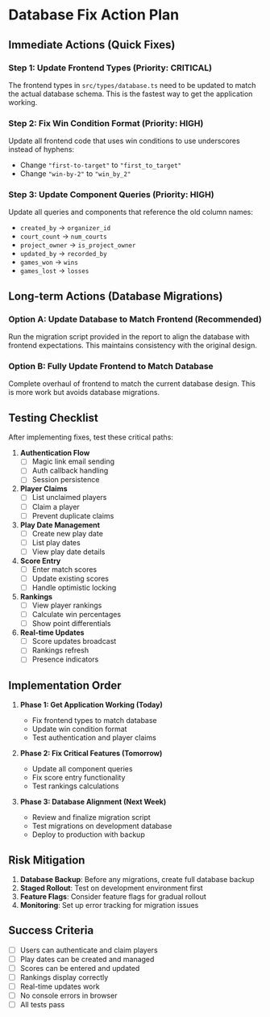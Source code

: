 # Database Fix Action Plan

## Immediate Actions (Quick Fixes)

### Step 1: Update Frontend Types (Priority: CRITICAL)

The frontend types in `src/types/database.ts` need to be updated to match the actual database
schema. This is the fastest way to get the application working.

### Step 2: Fix Win Condition Format (Priority: HIGH)

Update all frontend code that uses win conditions to use underscores instead of hyphens:

- Change `"first-to-target"` to `"first_to_target"`
- Change `"win-by-2"` to `"win_by_2"`

### Step 3: Update Component Queries (Priority: HIGH)

Update all queries and components that reference the old column names:

- `created_by` → `organizer_id`
- `court_count` → `num_courts`
- `project_owner` → `is_project_owner`
- `updated_by` → `recorded_by`
- `games_won` → `wins`
- `games_lost` → `losses`

## Long-term Actions (Database Migrations)

### Option A: Update Database to Match Frontend (Recommended)

Run the migration script provided in the report to align the database with frontend expectations.
This maintains consistency with the original design.

### Option B: Fully Update Frontend to Match Database

Complete overhaul of frontend to match the current database design. This is more work but avoids
database migrations.

## Testing Checklist

After implementing fixes, test these critical paths:

1. **Authentication Flow**
   - [ ] Magic link email sending
   - [ ] Auth callback handling
   - [ ] Session persistence

2. **Player Claims**
   - [ ] List unclaimed players
   - [ ] Claim a player
   - [ ] Prevent duplicate claims

3. **Play Date Management**
   - [ ] Create new play date
   - [ ] List play dates
   - [ ] View play date details

4. **Score Entry**
   - [ ] Enter match scores
   - [ ] Update existing scores
   - [ ] Handle optimistic locking

5. **Rankings**
   - [ ] View player rankings
   - [ ] Calculate win percentages
   - [ ] Show point differentials

6. **Real-time Updates**
   - [ ] Score updates broadcast
   - [ ] Rankings refresh
   - [ ] Presence indicators

## Implementation Order

1. **Phase 1: Get Application Working (Today)**
   - Fix frontend types to match database
   - Update win condition format
   - Test authentication and player claims

2. **Phase 2: Fix Critical Features (Tomorrow)**
   - Update all component queries
   - Fix score entry functionality
   - Test rankings calculations

3. **Phase 3: Database Alignment (Next Week)**
   - Review and finalize migration script
   - Test migrations on development database
   - Deploy to production with backup

## Risk Mitigation

1. **Database Backup**: Before any migrations, create full database backup
2. **Staged Rollout**: Test on development environment first
3. **Feature Flags**: Consider feature flags for gradual rollout
4. **Monitoring**: Set up error tracking for migration issues

## Success Criteria

- [ ] Users can authenticate and claim players
- [ ] Play dates can be created and managed
- [ ] Scores can be entered and updated
- [ ] Rankings display correctly
- [ ] Real-time updates work
- [ ] No console errors in browser
- [ ] All tests pass
